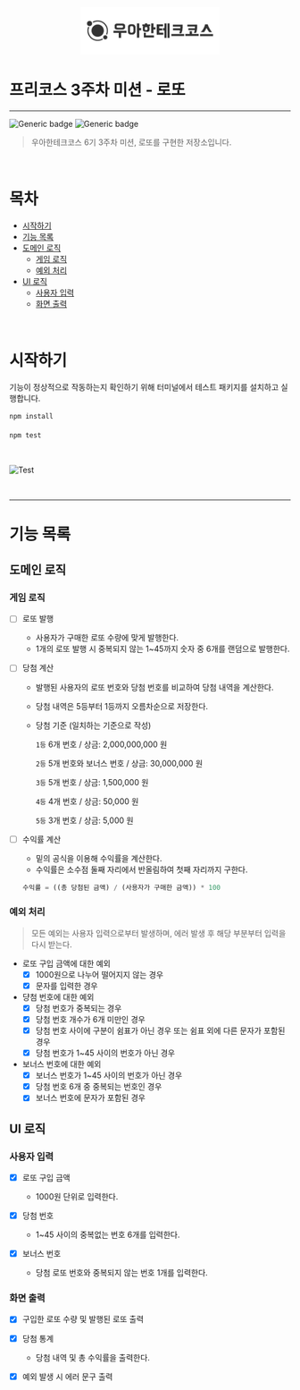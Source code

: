 <p align="center">
    <img src="./woowacourse.png" alt="우아한테크코스" width="250px">
</p>

# 프리코스 3주차 미션 - 로또

---

![Generic badge](https://img.shields.io/badge/precourse-week3-green.svg)
![Generic badge](https://img.shields.io/badge/version-1.0.1-blue.svg)

> 우아한테크코스 6기 3주차 미션, 로또를 구현한 저장소입니다.

<br/>

# 목차 

- [시작하기](#시작하기)
- [기능 목록](#기능-목록)
- [도메인 로직](#도메인-로직)
    - [게임 로직](#게임-로직)
    - [예외 처리](#예외-처리)
- [UI 로직](#UI-로직)
    - [사용자 입력](#사용자-입력)
    - [화면 출력](#화면-출력)

<br/>

# 시작하기

기능이 정상적으로 작동하는지 확인하기 위해 터미널에서 테스트 패키지를 설치하고 실행합니다.

```javascript
npm install

npm test
```
<br/>

![Test](https://github.com/alwubin/Algorithm-Binary-Search/assets/135022491/a666be6e-8b8d-45bd-a6cf-9922dee582e2)

<br/>

---

# 기능 목록

## 도메인 로직

### 게임 로직

- [ ] 로또 발행 
    - 사용자가 구매한 로또 수량에 맞게 발행한다.
    - 1개의 로또 발행 시 중복되지 않는 1~45까지 숫자 중 6개를 랜덤으로 발행한다.

- [ ] 당첨 계산 
    - 발행된 사용자의 로또 번호와 당첨 번호를 비교하여 당첨 내역을 계산한다.
    - 당첨 내역은 5등부터 1등까지 오름차순으로 저장한다. 
    - 당첨 기준 (일치하는 기준으로 작성)

        `1등` 6개 번호 / 상금: 2,000,000,000 원 <br/>

        `2등` 5개 번호와 보너스 번호 / 상금: 30,000,000 원 <br/>

        `3등` 5개 번호 / 상금: 1,500,000 원 <br/>
        
        `4등` 4개 번호 / 상금: 50,000 원 <br/>

        `5등` 3개 번호 / 상금: 5,000 원 <br/>

- [ ] 수익률 계산
    - 밑의 공식을 이용해 수익률을 계산한다.
    - 수익률은 소수점 둘째 자리에서 반올림하여 첫째 자리까지 구한다. 
    ```javascript
    수익률 = ((총 당첨된 금액) / (사용자가 구매한 금액)) * 100
    ```

### 예외 처리

> 모든 예외는 사용자 입력으로부터 발생하며, 에러 발생 후 해당 부분부터 입력을 다시 받는다.

- 로또 구입 금액에 대한 예외
    - [X] 1000원으로 나누어 떨어지지 않는 경우
    - [X] 문자를 입력한 경우

- 댱첨 번호에 대한 예외 
    - [X] 당첨 번호가 중복되는 경우
    - [X] 당첨 번호 개수가 6개 미만인 경우
    - [X] 당첨 번호 사이에 구분이 쉼표가 아닌 경우 또는 쉼표 외에 다른 문자가 포함된 경우
    - [X] 당첨 번호가 1~45 사이의 번호가 아닌 경우

- 보너스 번호에 대한 예외
    - [X] 보너스 번호가 1~45 사이의 번호가 아닌 경우
    - [X] 당첨 번호 6개 중 중복되는 번호인 경우 
    - [X] 보너스 번호에 문자가 포함된 경우 

## UI 로직

### 사용자 입력

- [X] 로또 구입 금액
    - 1000원 단위로 입력한다.

- [X] 당첨 번호
    - 1~45 사이의 중복없는 번호 6개를 입력한다.

- [X] 보너스 번호
    - 당첨 로또 번호와 중복되지 않는 번호 1개를 입력한다.

### 화면 출력

- [X] 구입한 로또 수량 및 발행된 로또 출력

- [X] 당첨 통계 
    - 당첨 내역 및 총 수익률을 출력한다.

- [X] 예외 발생 시 에러 문구 출력